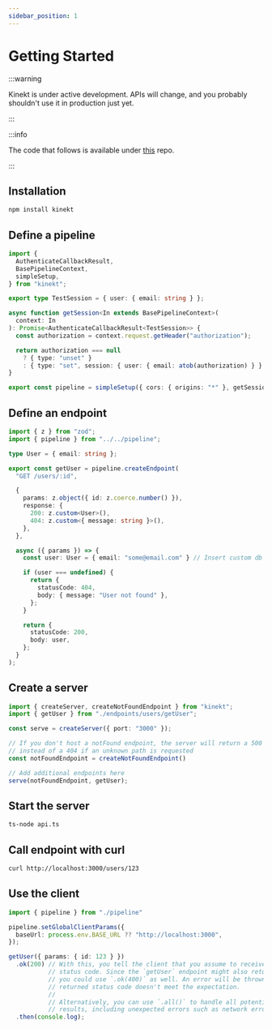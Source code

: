 ```yaml
---
sidebar_position: 1
---
```


# Getting Started

:::warning

Kinekt is under active development. APIs will change, and you probably shouldn't use it in production just yet.

:::

:::info

The code that follows is available under [this](https://github.com/simplicity/try-kinekt-with-node) repo.

:::

## Installation

```bash npm2yarn
npm install kinekt
```

## Define a pipeline

```TypeScript title="./pipeline.ts"
import {
  AuthenticateCallbackResult,
  BasePipelineContext,
  simpleSetup,
} from "kinekt";

export type TestSession = { user: { email: string } };

async function getSession<In extends BasePipelineContext>(
  context: In
): Promise<AuthenticateCallbackResult<TestSession>> {
  const authorization = context.request.getHeader("authorization");

  return authorization === null
    ? { type: "unset" }
    : { type: "set", session: { user: { email: atob(authorization) } } };
}

export const pipeline = simpleSetup({ cors: { origins: "*" }, getSession });
```

## Define an endpoint

```TypeScript title="./getUser.ts"
import { z } from "zod";
import { pipeline } from "../../pipeline";

type User = { email: string };

export const getUser = pipeline.createEndpoint(
  "GET /users/:id",

  {
    params: z.object({ id: z.coerce.number() }),
    response: {
      200: z.custom<User>(),
      404: z.custom<{ message: string }>(),
    },
  },

  async ({ params }) => {
    const user: User = { email: "some@email.com" } // Insert custom db fetching logic here

    if (user === undefined) {
      return {
        statusCode: 404,
        body: { message: "User not found" },
      };
    }

    return {
      statusCode: 200,
      body: user,
    };
  }
);
```

## Create a server

```TypeScript title="./api.ts"
import { createServer, createNotFoundEndpoint } from "kinekt";
import { getUser } from "./endpoints/users/getUser";

const serve = createServer({ port: "3000" });

// If you don't host a notFound endpoint, the server will return a 500 error
// instead of a 404 if an unknown path is requested
const notFoundEndpoint = createNotFoundEndpoint()

// Add additional endpoints here
serve(notFoundEndpoint, getUser);

```

## Start the server

```bash
ts-node api.ts
```

## Call endpoint with curl

```bash
curl http://localhost:3000/users/123
```

## Use the client

```TypeScript title="./client.ts"
import { pipeline } from "./pipeline"

pipeline.setGlobalClientParams({
  baseUrl: process.env.BASE_URL ?? "http://localhost:3000",
});

getUser({ params: { id: 123 } })
  .ok(200) // With this, you tell the client that you assume to receive a 200
           // status code. Since the `getUser` endpoint might also return 404,
           // you could use `.ok(400)` as well. An error will be thrown if the
           // returned status code doesn't meet the expectation.
           //
           // Alternatively, you can use `.all()` to handle all potential
           // results, including unexpected errors such as network errors.
  .then(console.log);
```

